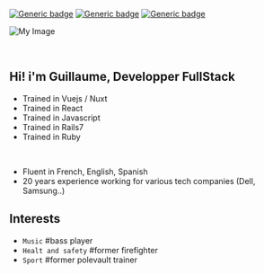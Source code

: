  
[![Generic badge](https://img.shields.io/badge/NO-RAGRETS-<COLOR>.svg)](https://shields.io/)
[![Generic badge](https://img.shields.io/badge/POWERED_BY-RESPONSABILITY-blue.svg)](https://shields.io/)
[![Generic badge](https://img.shields.io/badge/CODING-WITH_PASSION-red.svg)](https://shields.io/)


   
![My Image](https://grgb.fr/assets/moi-4775df05.png)


<br>

## Hi! i'm Guillaume, Developper FullStack 
* Trained in Vuejs / Nuxt
* Trained in React
* Trained in Javascript
* Trained in Rails7
* Trained in Ruby
<br />

* Fluent in French, English, Spanish
* 20 years experience working for various tech companies (Dell, Samsung..)


## Interests

* `Music` #bass player
* `Healt and safety` #former firefighter
* `Sport` #former polevault trainer
